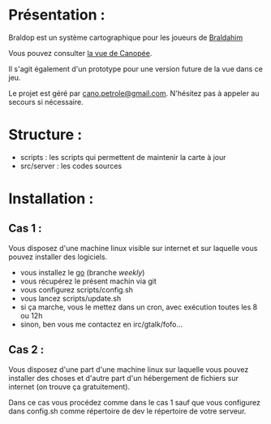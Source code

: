 Présentation :
==============

Braldop est un système cartographique pour les joueurs de [Braldahim](http://www.braldahim.com)

Vous pouvez consulter [la vue de Canopée](http://canop.org/braldop/map.html).

Il s'agit également d'un prototype pour une version future de la vue dans ce jeu.

Le projet est géré par cano.petrole@gmail.com. N'hésitez pas à appeler au secours si nécessaire.



Structure :
===========

* scripts : les scripts qui permettent de maintenir la carte à jour
* src/server : les codes sources


Installation :
==============

Cas 1 :
-------

Vous disposez d'une machine linux visible sur internet et sur laquelle vous pouvez installer des logiciels.

* vous installez le [go](http://golang.org) (branche *weekly*)
* vous récupérez le présent machin via git
* vous configurez scripts/config.sh
* vous lancez scripts/update.sh
* si ça marche, vous le mettez dans un cron, avec exécution toutes les 8 ou 12h
* sinon, ben vous me contactez en irc/gtalk/fofo...

Cas 2 :
-------

Vous disposez d'une part d'une machine linux sur laquelle vous pouvez installer des choses et d'autre part d'un hébergement de fichiers sur internet (on trouve ça gratuitement).

Dans ce cas vous procédez comme dans le cas 1 sauf que vous configurez dans config.sh comme répertoire de dev le répertoire de votre serveur.
